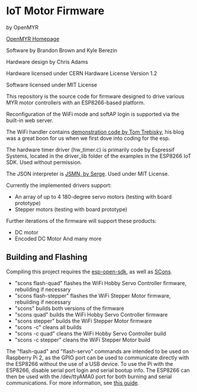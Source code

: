 IoT Motor Firmware
==================
by OpenMYR

[OpenMYR Homepage](http://www.OpenMYR.com/)

Software by Brandon Brown and Kyle Berezin

Hardware design by Chris Adams

Hardware licensed under CERN Hardware License Version 1.2

Software licensed under MIT License

This repository is the source code for firmware designed to drive various MYR motor controllers with an ESP8266-based platform.
	
Reconfiguration of the WiFi mode and softAP login is supported via the built-in web server.

The WiFi handler contains [demonstration code by Tom Trebisky](http://cholla.mmto.org/esp8266/sdk/examples/wifi.html), his blog was a great boon for us when we first dove into coding for the esp.

The hardware timer driver (hw_timer.c) is primarily code by Espressif Systems, located in the driver_lib folder of the examples in the ESP8266 IoT SDK. Used without permission.

The JSON interpreter is [JSMN, by Serge](https://github.com/zserge/jsmn). Used under MIT License.

Currently the implemented drivers support:
* An array of up to 4 180-degree servo motors (testing with board prototype)
* Stepper motors (testing with board prototype)

Further iterations of the firmware will support these products:
* DC motor
* Encoded DC Motor
And many more

Building and Flashing
---------------------
Compiling this project requires the [esp-open-sdk](https://github.com/pfalcon/esp-open-sdk), as well as [SCons](http://scons.org).

* "scons flash-quad" flashes the WiFi Hobby Servo Controller firmware, rebuilding if necessary
* "scons flash-stepper" flashes the WiFi Stepper Motor firmware, rebuilding if necessary
* "scons" builds both versions of the firmware
* "scons quad" builds the WiFi Hobby Servo Controller firmware
* "scons stepper" builds the WiFi Stepper Motor firmware
* "scons -c" cleans all builds
* "scons -c quad" cleans the WiFi Hobby Servo Controller build
* "scons -c stepper" cleans the WiFi Stepper Motor build

The "flash-quad" and "flash-servo" commands are intended to be used on Raspberry Pi 2, as the GPIO port can be used to communicate directly with the ESP8266 without the use of a USB device.
To use the Pi with the ESP8266, disable serial port login and serial bootup info. The ESP8266 can then be used with the /dev/ttyAMA0 port for both burning and serial communications.
For more information, see [this guide](www.extragsm.com/blog/2014/12/03/connect-esp8266-to-raspberry-pi/).
